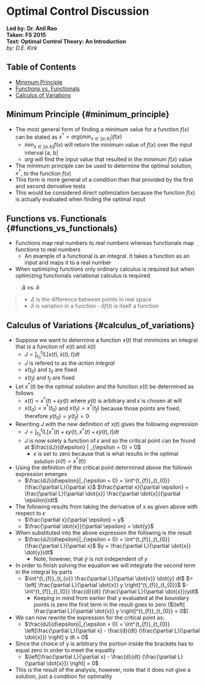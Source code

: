 # Optimal Control Discussion
**Led by: Dr. Anil Rao**  
**Taken: FS 2015**  
**Text: Optimal Control Theory: An Introduction**  
*by: D.E. Kirk*

## Table of Contents

- [Minimum Principle](#minimum_principle)
- [Functions vs. Functionals](#functions_vs_functionals)
- [Calculus of Variations](#calculus_of_variations)

## Minimum Principle {#minimum_principle}

- The most general form of finding a minimum value for a function $f(x)$ can be
  stated as $x^{*} = arg (min_{x \in [a,b]}) f(x)$
    - $min_{x \in [a,b]} f(x)$ will return the minimum value of $f(x)$ over the
      input interval [a, b]
    - $arg$ will find the input value that resulted in the minimum $f(x)$ value
- The minimum principle can be used to determine the optimal solution, $x^{*}$,
  to the function $f(x)$
- This form is more general of a condition than that provided by the first and
  second derivative tests
- This would be considered direct optimization because the function $f(x)$ is
  actually evaluated when finding the optimal input

## Functions vs. Functionals {#functions_vs_functionals}

- Functions map real numbers to real numbers whereas functionals map functions
  to real numbers
    - An example of a functional is an integral. It takes a function as an
      input and maps it to a real number
- When optimizing functions only ordinary calculus is required but when
  optimizing functionals variational calculus is required

> __$\Delta$ vs. $\delta$__

> - $\Delta$ is the difference between points in real space
> - $\delta$ is variation in a function
>       - $\delta f(t)$ is itself a function

## Calculus of Variations {#calculus_of_variations}

- Suppose we want to determine a function $x(t)$ that minimizes an integral
  that is a function of $x(t)$ and $\dot{x}(t)$
    - $J = \int^{t_{f}}_{t_{0}}L[x(t),\dot{x}(t),t]dt$
    - $J$ is refered to as the _action integral_
    - $x(t_{0})$ and $t_{0}$ are fixed
    - $x(t_{f})$ and $t_{f}$ are fixed
- Let $x^{*}(t)$ be the optimal solution and the function $x(t)$ be determined
  as follows
    - $x(t) = x^{*}(t) + \epsilon y(t)$ where $y(t)$ is arbitrary and
      $\epsilon$ is chosen at will
    - $x(t_{0}) = x^{*}(t_{0})$ and $x(t_{f}) = x^{*}(t_{f})$ because those
      points are fixed, therefore $y(t_{0}) = y(t_{f}) = 0$
- Rewriting $J$ with the new definition of $x(t)$ gives the following expression
    - $J = \int^{t_{f}}_{t_{0}}L[x^{*}(t) + \epsilon y(t),\dot{x}^{*}(t) +
      \epsilon \dot{y}(t),t]dt$
    - $J$ is now solely a function of $\epsilon$ and so the critical point can
      be found at $\frac{dJ}{d\epsilon} | _{\epsilon = 0} = 0$
        - $\epsilon$ is set to zero because that is what results in the optimal
          solution ($x(t) = x^{*}(t)$)
- Using the definition of the critical point determined above the followin
  expression emerges
    - $\frac{dJ}{d\epsilon}|_{\epsilon = 0} = \int^{t_{f}}_{t_{0}}
      (\frac{\partial L}{\partial x}$ $\frac{\partial x}{\partial \epsilon} +
      \frac{\partial L}{\partial \dot{x}} \frac{\partial \dot{x}}{\partial
      \epsilon})dt$
- The following results from taking the derivative of x as given above with
  respect to $\epsilon$
    - $\frac{\partial x}{\partial \epsilon} = y$
    - $\frac{\partial \dot{x}}{\partial \epsilon} = \dot{y}$
- When substituted into the above expression the following is the result
    - $\frac{dJ}{d\epsilon}|_{\epsilon = 0} = \int^{t_{f}}_{t_{0}}
      (\frac{\partial L}{\partial x}$ $y +
      \frac{\partial L}{\partial \dot{x}} \dot{y})dt$
        - Note, however, that $\dot{y}$ is not independent of $y$
- In order to finish solving the equation we will integrate the second term in
  the integral by parts
    - $\int^{t_{f}}_{t_{o}} \frac{\partial L}{\partial \dot{x}} \dot{y} dt$ $=
      \left[ \frac{\partial L}{\partial \dot{x}} y \right]^{t_{f}}_{t_{0}}$ $-
      \int^{t_{f}}_{t_{0}} \frac{d}{dt} (\frac{\partial L}{\partial
      \dot{x}})ydt$
        - Keeping in mind from earlier that y evaluated at the boundary points
          is zero the first term in the result goes to zero ($\left[
          \frac{\partial L}{\partial \dot{x}} y \right]^{t_{f}}_{t_{0}} = 0$)
- We can now rewrite the expression for the critical point as:
    - $\frac{dJ}{d\epsilon}|_{\epsilon = 0} = \int^{t_{f}}_{t_{0}}
      \left[\frac{\partial L}{\partial x} - \frac{d}{dt} (\frac{\partial
      L}{\partial \dot{x}}) \right] y dt = 0$
- Since the choice of y is arbitrary the portion inside the brackets has to
  equal zero in order to meet the equality
    - $\left[\frac{\partial L}{\partial x} - \frac{d}{dt} (\frac{\partial
      L}{\partial \dot{x}}) \right] = 0$
- This is the result of the analysis, however, note that it does not give a
  solution, just a condition for optimality
